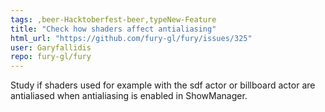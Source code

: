 ```yaml
---
tags: ,beer-Hacktoberfest-beer,typeNew-Feature
title: "Check how shaders affect antialiasing"
html_url: "https://github.com/fury-gl/fury/issues/325"
user: Garyfallidis
repo: fury-gl/fury
---
```


Study if shaders used for example with the sdf actor or billboard actor are antialiased when antialiasing is enabled in ShowManager.